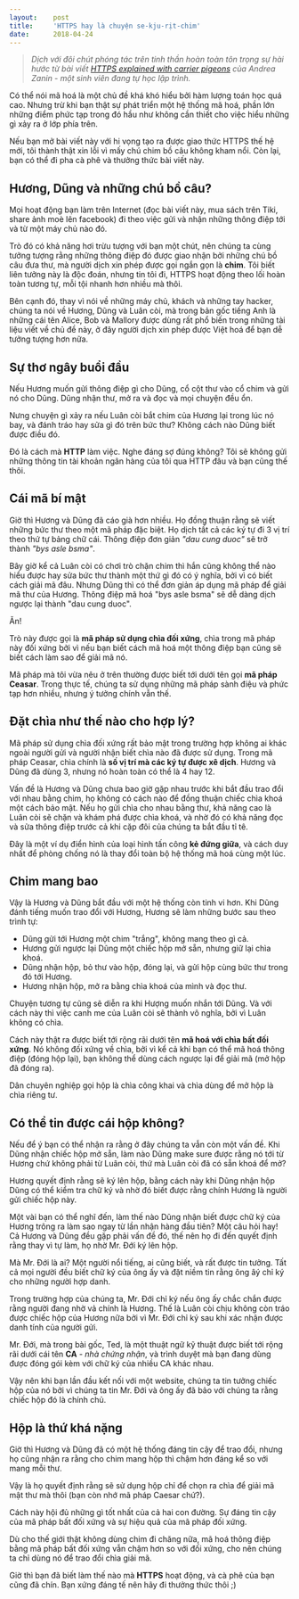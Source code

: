 ```yaml
---
layout:    post
title:     'HTTPS hay là chuyện se-kju-rịt-chim'
date:      2018-04-24
---
```



> *Dịch với đôi chút phóng tác trên tinh thần hoàn toàn tôn trọng sự hài hước từ bài viết
[HTTPS explained with carrier pigeons][source] của Andrea Zanin - một sinh viên đang tự
học lập trình.*

Có thể nói mã hoá là một chủ đề khá khó hiểu bởi hàm lượng toán học quá cao. Nhưng trừ khi
bạn thật sự phát triển một hệ thống mã hoá, phần lớn những điểm phức tạp trong đó hầu như
không cần thiết cho việc hiểu những gì xảy ra ở lớp phía trên.

Nếu bạn mở bài viết này với hi vọng tạo ra được giao thức HTTPS thế hệ mới, tôi thành thật
xin lỗi vì mấy chú chim bồ câu không kham nổi. Còn lại, bạn có thể đi pha cà phê và thưởng
thức bài viết này.

## Hương, Dũng và những chú bồ câu?

Mọi hoạt động bạn làm trên Internet (đọc bài viết này, mua sách trên Tiki, share ảnh moè
lên facebook) đi theo việc gửi và nhận những thông điệp tới và từ một máy chủ nào đó.

Trò đó có khả năng hơi trừu tượng với bạn một chút, nên chúng ta cùng tưởng tượng rằng
những thông điệp đó được giao nhận bởi những chú bồ câu đưa thư, mà người dịch xin phép
được gọi ngắn gọn là **chim**. Tôi biết liên tưởng này là độc đoán, nhưng tin tôi đi, HTTPS
hoạt động theo lối hoàn toàn tương tự, mỗi tội nhanh hơn nhiều mà thôi.

Bên cạnh đó, thay vì nói về những máy chủ, khách và những tay hacker, chúng ta nói về
Hương, Dũng và Luân còi, mà trong bản gốc tiếng Anh là những cái tên Alice, Bob và Mallory
được dùng rất phổ biến trong những tài liệu viết về chủ đề này, ở đây người dịch xin phép
được Việt hoá để bạn dễ tưởng tượng hơn nữa.

## Sự thơ ngây buổi đầu

Nếu Hương muốn gửi thông điệp gì cho Dũng, cổ cột thư vào cổ chim và gửi nó cho Dũng. Dũng
nhận thư, mở ra và đọc và mọi chuyện đều ổn.

Nưng chuyện gì xảy ra nếu Luân còi bắt chim của Hương lại trong lúc nó bay, và đánh tráo
hay sửa gì đó trên bức thư? Không cách nào Dũng biết được điều đó.

Đó là cách mà **HTTP** làm việc. Nghe đáng sợ đúng không? Tôi sẽ không gửi những thông tin tài
khoản ngân hàng của tôi qua HTTP đâu và bạn cũng thế thôi.

## Cái mã bí mật

Giờ thì Hương và Dũng đã cáo già hơn nhiều. Họ đồng thuận rằng sẽ viết những bức thư theo
một mã pháp đặc biệt. Họ dịch tất cả các ký tự đi 3 vị trí theo thứ tự bảng chữ cái. Thông
điệp đơn giản _"dau cung duoc"_ sẽ trở thành _"bys asle bsma"_.

Bây giờ kể cả Luân còi có chơi trò chặn chim thì hắn cũng không thể nào hiểu được hay sửa
bức thư thành một thứ gì đó có ý nghĩa, bởi vì có biết cách giải mã đâu. Nhưng Dũng thì có
thể đơn giản áp dụng mã pháp để giải mã thư của Hương. Thông điệp mã hoá "bys asle bsma"
sẽ dễ dàng dịch ngược lại thành "dau cung duoc".

Ăn!

Trò này được gọi là **mã pháp sử dụng chìa đối xứng**, chìa trong mã pháp này đối xứng bởi
vì nếu bạn biết cách mã hoá một thông điệp bạn cũng sẽ biết cách làm sao để giải mã nó.

Mã pháp mà tôi vừa nêu ở trên thường được biết tới dưới tên gọi **mã pháp Ceasar**. Trong
thực tế, chúng ta sử dụng những mã pháp sành điệu và phức tạp hơn nhiều, nhưng ý tưởng
chính vẫn thế.

## Đặt chìa như thế nào cho hợp lý?

Mã pháp sử dụng chìa đối xứng rất bảo mật trong trường hợp không ai khác ngoài người gửi
và người nhận biết chìa nào đã được sử dụng. Trong mã pháp Ceasar, chìa chính là **số vị trí
mà các ký tự được xê dịch**. Hương và Dũng đã dùng 3, nhưng nó hoàn toàn có thể là 4 hay 12.

Vấn đề là Hương và Dũng chưa bao giờ gặp nhau trước khi bắt đầu trao đổi với nhau bằng
chim, họ không có cách nào để đồng thuận chiếc chìa khoá một cách bảo mật. Nếu họ gửi chìa
cho nhau bằng thư, khả năng cao là Luân còi sẽ chặn và khám phá được chìa khoá, và nhờ đó
có khả năng đọc và sửa thông điệp trước cả khi cặp đôi của chúng ta bắt đầu tỉ tê.

Đây là một ví dụ điển hình của loại hình tấn công **kẻ đứng giữa**, và cách duy nhất để
phòng chống nó là thay đổi toàn bộ hệ thống mã hoá cùng một lúc.

## Chim mang bao

Vậy là Hương và Dũng bắt đầu với một hệ thống còn tinh vi hơn. Khi Dũng đánh tiếng muốn
trao đổi với Hương, Hương sẽ làm những bước sau theo trình tự:

* Dũng gửi tới Hương một chim "trắng", không mang theo gì cả.
* Hương gửi ngược lại Dũng một chiếc hộp mở sẵn, nhưng giữ lại chìa khoá.
* Dũng nhận hộp, bỏ thư vào hộp, đóng lại, và gửi hộp cùng bức thư trong đó tới Hương.
* Hương nhận hộp, mở ra bằng chìa khoá của mình và đọc thư.

Chuyện tương tự cũng sẽ diễn ra khi Hượng muốn nhắn tới Dũng. Và với cách này thì việc
canh me của Luân còi sẽ thành vô nghĩa, bởi vì Luân không có chìa.

Cách này thật ra được biết tới rộng rãi dưới tên **mã hoá với chìa bất đối xứng**. Nó
không đối xứng về chìa, bởi vì kể cả khi bạn có thể mã hoá thông điệp (đóng hộp lại), bạn
không thể dùng cách ngược lại để giải mã (mở hộp đã đóng ra).

Dân chuyên nghiệp gọi hộp là chìa công khai và chìa dùng để mở hộp là chìa riêng tư.

## Có thể tin được cái hộp không?

Nếu để ý bạn có thể nhận ra rằng ở đây chúng ta vẫn còn một vấn đề. Khi Dũng nhận chiếc
hộp mở sẵn, làm nào Dũng make sure được rằng nó tới từ Hương chứ không phải từ Luân còi,
thứ mà Luân còi đã có sẵn khoá để mở?

Hương quyết định rằng sẽ ký lên hộp, bằng cách này khi Dũng nhận hộp Dũng có thể kiểm tra
chữ ký và nhờ đó biết được rằng chính Hương là người gửi chiếc hộp này.

Một vài bạn có thể nghĩ đến, làm thế nào Dũng nhận biết được chữ ký của Hương trông ra làm
sao ngay từ lần nhận hàng đầu tiên? Một câu hỏi hay! Cả Hương và Dũng đều gặp phải vấn đề
đó, thế nên họ đi đến quyết định rằng thay vì tự làm, họ nhờ Mr. Đới ký lên hộp.

Mà Mr. Đới là ai? Một người nổi tiếng, ai cũng biết, và rất được tin tưởng. Tất cả mọi
người đều biết chữ ký của ông ấy và đặt niềm tin rằng ông âý chỉ ký cho những người hợp
danh.

Trong trường hợp của chúng ta, Mr. Đới chỉ ký nếu ông ấy chắc chắn được rằng người đang
nhờ vả chính là Hương. Thế là Luân còi chịu không còn tráo được chiếc hộp của Hương nữa
bởi vì Mr. Đới chỉ ký sau khi xác nhận được danh tính của người gửi.

Mr. Đới, mà trong bài gốc, Ted, là một thuật ngữ kỹ thuật được biết tới rộng rãi dưới cái
tên **CA** - _nhà chứng nhận_, và trình duyệt mà bạn đang dùng được đóng gói kèm với chữ ký của
nhiều CA khác nhau.

Vậy nên khi bạn lần đầu kết nối với một website, chúng ta tin tưởng chiếc hộp của nó bởi
vì chúng ta tin Mr. Đới và ông ấy đã bảo với chúng ta rằng chiếc hộp đó là chính chủ.

## Hộp là thứ khá nặng

Giờ thì Hương và Dũng đã có một hệ thống đáng tin cậy để trao đổi, nhưng họ cũng nhận ra
rằng cho chim mang hộp thì chậm hơn đáng kể so với mang mỗi thư.

Vậy là họ quyết định rằng sẽ sử dụng hộp chỉ để chọn ra chìa để giải mã mật thư mà thôi
(bạn còn nhớ mã pháp Caesar chứ?).

Cách này hội đủ những gì tốt nhất của cả hai con đường. Sự đáng tin cậy của mã pháp bất
đối xứng và sự hiệu quả của mã pháp đối xứng.

Dù cho thế giới thật không dùng chim đi chăng nữa, mã hoá thông điệp bằng mã pháp bất đối
xứng vẫn chậm hơn so với đối xứng, cho nên chúng ta chỉ dùng nó để trao đổi chìa giải mã.

Giờ thì bạn đã biết làm thế nào mà **HTTPS** hoạt động, và cà phê của bạn cũng đã chín. Bạn
xứng đáng tế nên hãy đi thưởng thức thôi ;)

[source]:
https://medium.freecodecamp.org/https-explained-with-carrier-pigeons-7029d2193351